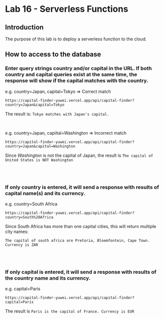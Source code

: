 # Lab 16 - Serverless Functions

## Introduction 
The purpose of this lab is to deploy a serverless function to the cloud.


## How to access to the database
### Enter query strings **country** and/or **capital** in the URL. If both **country** and **capital** queries exist at the same time, the response will show if the capital matches with the country.

e.g. country=Japan, capital=Tokyo => Correct match

    https://capital-finder-yuwei.vercel.app/api/capital-finder?country=Japan&capital=Tokyo

The result is: ```Tokyo matches with Japan's capital.```

<br/>

e.g. country=Japan, capiital=Washington => Incorrect match

    https://capital-finder-yuwei.vercel.app/api/capital-finder?country=Japan&capital=Washington

Since *Washington* is not the capital of Japan, the result is ```The capital of United States is NOT Washington```

<br/>
<br/>

### If only **country** is entered, it will send a response with results of capital name(s) and its currency.

e.g. country=South Africa

    https://capital-finder-yuwei.vercel.app/api/capital-finder?country=South%20Africa

Since South Africa has more than one capital cities, this will return multiple city names:

``The capital of south africa are Pretoria, Bloemfontein, Cape Town. Currency is ZAR``

<br/>
<br/>


### If only **capital** is entered, it will send a response with results of the country name and its currency.

e.g. capital=Paris
    
    https://capital-finder-yuwei.vercel.app/api/capital-finder?capital=Paris
    
The result is ```Paris is the capital of France. Currency is EUR```


